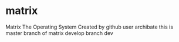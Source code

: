 # matrix
Matrix The Operating System
Created by github user archibate
this is master branch of matrix
develop branch dev
